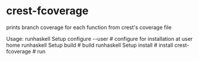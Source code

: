 crest-fcoverage
===============

prints branch coverage for each function from crest's coverage file

Usage:
  runhaskell Setup configure --user  # configure for installation at user home
  runhaskell Setup build             # build
  runhaskell Setup install           # install
  crest-fcoverage                    # run
